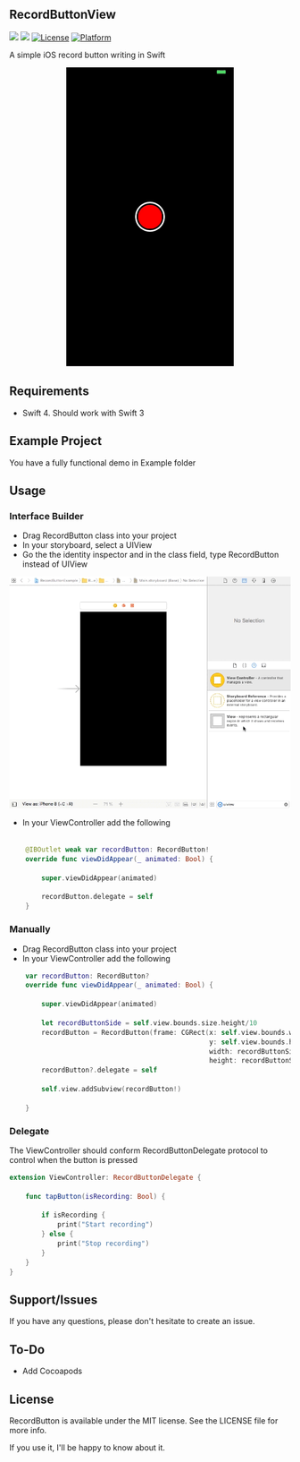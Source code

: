 ## RecordButtonView

![](https://img.shields.io/badge/language-swift-blue.svg)
![](https://img.shields.io/badge/version-1.0.0-red.svg)
[![License](https://img.shields.io/cocoapods/l/RecordButton.svg?style=flat)](https://github.com/pablogsIO/RecordButton)
[![Platform](https://img.shields.io/cocoapods/p/RecordButton.svg?style=flat)](https://github.com/pablogsIO/RecordButton)

A simple iOS record button writing in Swift

<p align="center">
    <img width="300" src="Images/recordbutton.gif">
</p>


## Requirements

- Swift 4. Should work with Swift 3

## Example Project

You have a fully functional demo in Example folder

## Usage

### Interface Builder

- Drag RecordButton class into your project
- In your storyboard, select a UIView
- Go the the identity inspector and in the class field, type RecordButton instead of UIView

<p align="center">
    <img width="800" src="Images/IBRecordButton.gif">
</p>

- In your ViewController add the following
```swift

    @IBOutlet weak var recordButton: RecordButton!
    override func viewDidAppear(_ animated: Bool) {

        super.viewDidAppear(animated)

        recordButton.delegate = self
    }
```


### Manually

- Drag RecordButton class into your project
- In your ViewController add the following

```swift
    var recordButton: RecordButton?
    override func viewDidAppear(_ animated: Bool) {

        super.viewDidAppear(animated)

        let recordButtonSide = self.view.bounds.size.height/10
        recordButton = RecordButton(frame: CGRect(x: self.view.bounds.width/2-recordButtonSide/2,
                                                  y: self.view.bounds.height/2-recordButtonSide/2,
                                                  width: recordButtonSide,
                                                  height: recordButtonSide))
        recordButton?.delegate = self

        self.view.addSubview(recordButton!)

    }
```
### Delegate

The ViewController should conform RecordButtonDelegate protocol to control when the button is pressed

```swift
extension ViewController: RecordButtonDelegate {

    func tapButton(isRecording: Bool) {

        if isRecording {
            print("Start recording")
        } else {
            print("Stop recording")
        }
    }
}

```


## Support/Issues
If you have any questions, please don't hesitate to create an issue.

## To-Do
* Add Cocoapods

## License
RecordButton is available under the MIT license. See the LICENSE file for more info.

If you use it, I'll be happy to know about it.
